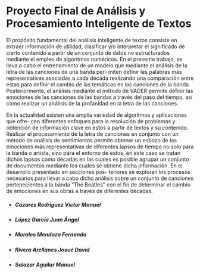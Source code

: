 # Proyecto Final de Análisis y Procesamiento Inteligente de Textos

El propósito fundamental del análisis inteligente de textos consiste
en extraer información de utilidad, clasificar y/o interpretar el significado de cierto
contenido a partir de un conjunto de datos no estructurados mediante el empleo de
algoritmos numéricos. En el presente trabajo, se lleva a cabo el entrenamiento de
un modelo que mediante el análisis de la letra de las canciones de una banda per-
miten definir las palabras más representativas asociadas a cada década realizando
una comparación entre estas para definir el cambio de las temáticas en las canciones
de la banda. Posteriormente, el análisis mediante el método de VADER permite
definir las emociones de las canciones de las bandas a través del paso del tiempo, así
como realizar un análisis de la profanidad en la letra de las canciones.  
  
  
En la actualidad existen una amplia variedad de algoritmos y aplicaciones que ofre-
cen diferentes enfoques para la resolución de problemas y obtención de información
clave en estos a partir de textos y su contenido. Realizar el procesamiento de la letra
de canciones en conjunto con un método de análisis de sentimientos permite obtener
un esbozo de las emociones más representativas de diferentes lapsos de tiempo no solo
para la banda o artista, sino para el entorno de estos, en este caso se tratan dichos lapsos
como décadas en las cuales es posible agrupar un conjunto de documentos mediante
los cuales se obtiene dicha información. En el desarrollo presentado en secciones pos-
teriores se exploran los procesos necesarios para llevar a cabo dicho análisis sobre un
conjunto de canciones pertenecientes a la banda “The Beatles” con el fin de determinar
el cambio de emociones en sus obras a través de diferentes décadas.  
  
  
- ##### _Cázares Rodríguez Víctor Manuel_
- ##### _López García Juan Ángel_
- ##### _Morales Mendoza Fernando_
- ##### _Rivera Arellanes Josué David_
- ##### _Salazar Aguilar Manuel_
